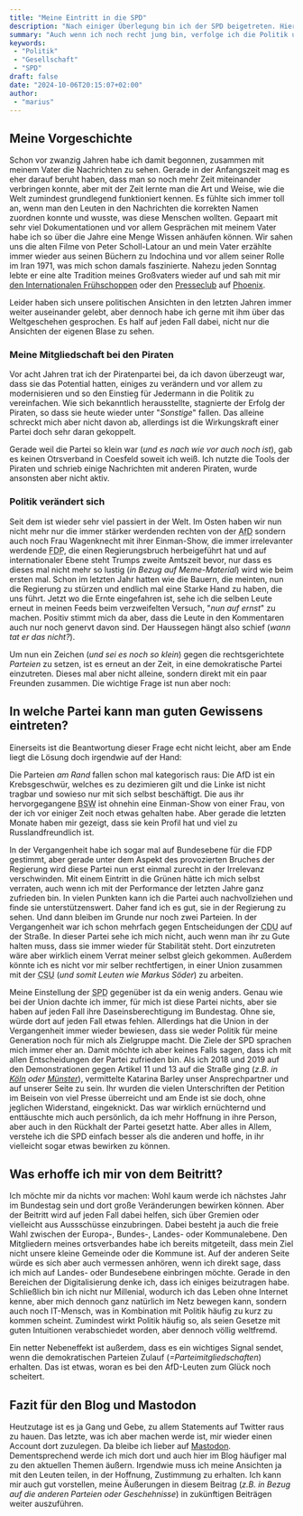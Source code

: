 ```yaml
---
title: "Meine Eintritt in die SPD"
description: "Nach einiger Überlegung bin ich der SPD beigetreten. Hier möchte ich erläutern, was mich dazu bewogen hat."
summary: "Auch wenn ich noch recht jung bin, verfolge ich die Politik und unsere Gesellschaft schon seit knapp zwanzig Jahren. Gerade in den letzten Jahren fühlt sich alles noch viel fragiler an als ich es jemals mit erlebt habe. Für mich ist das einer der Gründe, wieso ich nun zum zweiten mal in meinem Leben einer Partei beigetreten bin."
keywords:
 - "Politik"
 - "Gesellschaft"
 - "SPD"
draft: false
date: "2024-10-06T20:15:07+02:00"
author:
 - "marius"
---
```


## Meine Vorgeschichte
Schon vor zwanzig Jahren habe ich damit begonnen, zusammen mit meinem Vater die Nachrichten zu sehen. Gerade in der Anfangszeit mag es eher darauf beruht haben, dass man so noch mehr Zeit miteinander verbringen konnte, aber mit der Zeit lernte man die Art und Weise, wie die Welt zumindest grundlegend funktioniert kennen. Es fühlte sich immer toll an, wenn man den Leuten in den Nachrichten die korrekten Namen zuordnen konnte und wusste, was diese Menschen wollten. Gepaart mit sehr viel Dokumentationen und vor allem Gesprächen mit meinem Vater habe ich so über die Jahre eine Menge Wissen anhäufen können. Wir sahen uns die alten Filme von Peter Scholl-Latour an und mein Vater erzählte immer wieder aus seinen Büchern zu Indochina und vor allem seiner Rolle im Iran 1971, was mich schon damals faszinierte. Nahezu jeden Sonntag lebte er eine alte Tradition meines Großvaters wieder auf und sah mit mir [den Internationalen Frühschoppen](https://de.wikipedia.org/wiki/Der_Internationale_Fr%C3%BChschoppen) oder den [Presseclub](https://de.wikipedia.org/wiki/Presseclub_(WDR)) auf [Phoenix](https://de.wikipedia.org/wiki/Phoenix_(Fernsehsender)).

Leider haben sich unsere politischen Ansichten in den letzten Jahren immer weiter auseinander gelebt, aber dennoch habe ich gerne mit ihm über das Weltgeschehen gesprochen. Es half auf jeden Fall dabei, nicht nur die Ansichten der eigenen Blase zu sehen.

### Meine Mitgliedschaft bei den Piraten
Vor acht Jahren trat ich der Piratenpartei bei, da ich davon überzeugt war, dass sie das Potential hatten, einiges zu verändern und vor allem zu modernisieren und so den Einstieg für Jedermann in die Politik zu vereinfachen. Wie sich bekanntlich herausstellte, stagnierte der Erfolg der Piraten, so dass sie heute wieder unter "_Sonstige_" fallen. Das alleine schreckt mich aber nicht davon ab, allerdings ist die Wirkungskraft einer Partei doch sehr daran gekoppelt.

Gerade weil die Partei so klein war (_und es nach wie vor auch noch ist_), gab es keinen Otrsverband in Coesfeld soweit ich weiß. Ich nutzte die Tools der Piraten und schrieb einige Nachrichten mit anderen Piraten, wurde ansonsten aber nicht aktiv.

### Politik verändert sich

Seit dem ist wieder sehr viel passiert in der Welt. Im Osten haben wir nun nicht mehr nur die immer stärker werdenden rechten von der <abbr title="Alternative für Deutschland">AfD</abbr> sondern auch noch Frau Wagenknecht mit ihrer Einman-Show, die immer irrelevanter werdende <abbr title="Freie Demokratische Partei">FDP</abbr>, die einen Regierungsbruch herbeigeführt hat und auf internationaler Ebene steht Trumps zweite Amtszeit bevor, nur dass es dieses mal nicht mehr so lustig (_in Bezug auf Meme-Material_) wird wie beim ersten mal. Schon im letzten Jahr hatten wie die Bauern, die meinten, nun die Regierung zu stürzen und endlich mal eine Starke Hand zu haben, die uns führt. Jetzt wo die Ernte eingefahren ist, sehe ich die selben Leute erneut in meinen Feeds beim verzweifelten Versuch, "_nun auf ernst_" zu machen. Positiv stimmt mich da aber, dass die Leute in den Kommentaren auch nur noch genervt davon sind. Der Haussegen hängt also schief (_wann tat er das nicht?_).

Um nun ein Zeichen (_und sei es noch so klein_) gegen die rechtsgerichtete _Parteien_ zu setzen, ist es erneut an der Zeit, in eine demokratische Partei einzutreten. Dieses mal aber nicht alleine, sondern direkt mit ein paar Freunden zusammen. Die wichtige Frage ist nun aber noch:


## In welche Partei kann man guten Gewissens eintreten?
Einerseits ist die Beantwortung dieser Frage echt nicht leicht, aber am Ende liegt die Lösung doch irgendwie auf der Hand:

Die Parteien _am Rand_ fallen schon mal kategorisch raus: Die AfD ist ein Krebsgeschwür, welches es zu dezimieren gilt und die Linke ist nicht tragbar und sowieso nur mit sich selbst beschäftigt. Die aus ihr hervorgegangene <abbr title="Bündnis Sarah Wagenknecht">BSW</abbr> ist ohnehin eine Einman-Show von einer Frau, von der ich vor einiger Zeit noch etwas gehalten habe. Aber gerade die letzten Monate haben mir gezeigt, dass sie kein Profil hat und viel zu Russlandfreundlich ist.

In der Vergangenheit habe ich sogar mal auf Bundesebene für die FDP gestimmt, aber gerade unter dem Aspekt des provozierten Bruches der Regierung wird diese Partei nun erst einmal zurecht in der Irrelevanz verschwinden. Mit einem Eintritt in die Grünen hätte ich mich selbst verraten, auch wenn ich mit der Performance der letzten Jahre ganz zufrieden bin. In vielen Punkten kann ich die Partei auch nachvollziehen und finde sie unterstützenswert. Daher fand ich es gut, sie in der Regierung zu sehen. Und dann bleiben im Grunde nur noch zwei Parteien. In der Vergangenheit war ich schon mehrfach gegen Entscheidungen der <abbr title="Christlich Demokratische Union">CDU</abbr> auf der Straße. In dieser Partei sehe ich mich nicht, auch wenn man ihr zu Gute halten muss, dass sie immer wieder für Stabilität steht. Dort einzutreten wäre aber wirklich einem Verrat meiner selbst gleich gekommen. Außerdem könnte ich es nicht vor mir selber rechtfertigen, in einer Union zusammen mit der <abbr title="Christlich Soziale Union">CSU</abbr> (_und somit Leuten wie Markus Söder_) zu arbeiten.

Meine Einstellung der <abbr title="Sozialdemokratische Partei Deutschlands">SPD</abbr> gegenüber ist da ein wenig anders. Genau wie bei der Union dachte ich immer, für mich ist diese Partei nichts, aber sie haben auf jeden Fall ihre Daseinsberechtigung im Bundestag. Ohne sie, würde dort auf jeden Fall etwas fehlen. Allerdings hat die Union in der Vergangenheit immer wieder bewiesen, dass sie weder Politik für meine Generation noch für mich als Zielgruppe macht. Die Ziele der SPD sprachen mich immer eher an. Damit möchte ich aber keines Falls sagen, dass ich mit allen Entscheidungen der Partei zufrieden bin. Als ich 2018 und 2019 auf den Demonstrationen gegen Artikel 11 und 13 auf die Straße ging (_z.B. in [Köln](/post/safeyourinternet/) oder [Münster](/post/uploadfilter_demo_muenster/)_), vermittelte Katarina Barley unser Ansprechpartner und auf unserer Seite zu sein. Ihr wurden die vielen Unterschriften der Petition im Beisein von viel Presse überreicht und am Ende ist sie doch, ohne jeglichen Widerstand, eingeknickt. Das war wirklich ernüchternd und enttäuschte mich auch persönlich, da ich mehr Hoffnung in ihre Person, aber auch in den Rückhalt der Partei gesetzt hatte. Aber alles in Allem, verstehe ich die SPD einfach besser als die anderen und hoffe, in ihr vielleicht sogar etwas bewirken zu können.


## Was erhoffe ich mir von dem Beitritt?
Ich möchte mir da nichts vor machen: Wohl kaum werde ich nächstes Jahr im Bundestag sein und dort große Veränderungen bewirken können. Aber der Beitritt wird auf jeden Fall dabei helfen, sich über Gremien oder vielleicht aus Aussschüsse einzubringen. Dabei besteht ja auch die freie Wahl zwischen der Europa-, Bundes-, Landes- oder Kommunalebene. Den Mitgliedern meines ortsverbandes habe ich bereits mitgeteilt, dass mein Ziel nicht unsere kleine Gemeinde oder die Kommune ist. Auf der anderen Seite würde es sich aber auch vermessen anhören, wenn ich direkt sage, dass ich mich auf Landes- oder Bundesebene einbringen möchte. Gerade in den Bereichen der Digitalisierung denke ich, dass ich einiges beizutragen habe. Schließlich bin ich nicht nur Millenial, wodurch ich das Leben ohne Internet kenne, aber mich dennoch ganz natürlich im Netz bewegen kann, sondern auch noch IT-Mensch, was in Kombination mit Politik häufig zu kurz zu kommen scheint. Zumindest wirkt Politik häufig so, als seien Gesetze mit guten Intuitionen verabschiedet worden, aber dennoch völlig weltfremd.

Ein netter Nebeneffekt ist außerdem, dass es ein wichtiges Signal sendet, wenn die demokratischen Parteien Zulauf (_=Parteimitgliedschaften_) erhalten. Das ist etwas, woran es bei den AfD-Leuten zum Glück noch scheitert.


## Fazit für den Blog und Mastodon
Heutzutage ist es ja Gang und Gebe, zu allem Statements auf Twitter raus zu hauen. Das letzte, was ich aber machen werde ist, mir wieder einen Account dort zuzulegen. Da bleibe ich lieber auf [Mastodon](https://mastodon.mariustimmer.de/@timmer). Dementsprechend werde ich mich dort und auch hier im Blog häufiger mal zu den aktuellen Themen äußern. Irgendwie muss ich meine Ansichten ja mit den Leuten teilen, in der Hoffnung, Zustimmung zu erhalten. Ich kann mir auch gut vorstellen, meine Äußerungen in diesem Beitrag (_z.B. in Bezug auf die anderen Parteien oder Geschehnisse_) in zukünftigen Beiträgen weiter auszuführen.
